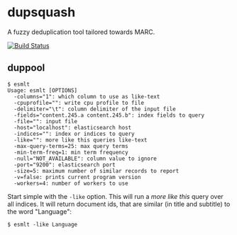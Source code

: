 dupsquash
=========

A fuzzy deduplication tool tailored towards MARC.

[![Build Status](http://img.shields.io/travis/miku/dupsquash.svg?style=flat)](https://travis-ci.org/miku/dupsquash)

duppool
-------

    $ esmlt
    Usage: esmlt [OPTIONS]
      -columns="1": which column to use as like-text
      -cpuprofile="": write cpu profile to file
      -delimiter="\t": column delimiter of the input file
      -fields="content.245.a content.245.b": index fields to query
      -file="": input file
      -host="localhost": elasticsearch host
      -indices="": index or indices to query
      -like="": more like this queries like-text
      -max-query-terms=25: max query terms
      -min-term-freq=1: min term frequency
      -null="NOT_AVAILABLE": column value to ignore
      -port="9200": elasticsearch port
      -size=5: maximum number of similar records to report
      -v=false: prints current program version
      -workers=4: number of workers to use

Start simple with the `-like` option. This will run a *more like this* query
over all indices. It will return document ids, that are similar
(in title and subtitle) to the word "Language":

    $ esmlt -like Language
